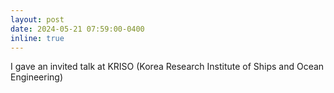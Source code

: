```yaml
---
layout: post
date: 2024-05-21 07:59:00-0400
inline: true
---
```


I gave an invited talk at KRISO (Korea Research Institute of Ships and Ocean Engineering)

